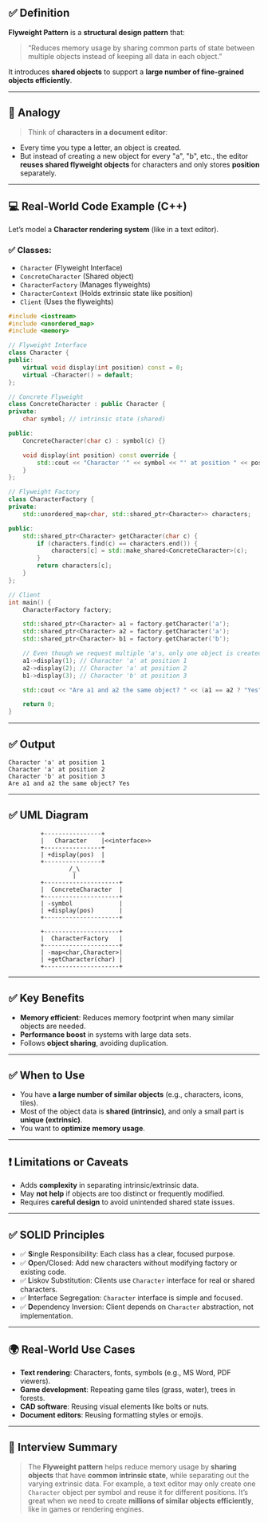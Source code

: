 ## ✅ Definition

**Flyweight Pattern** is a **structural design pattern** that:

> “Reduces memory usage by sharing common parts of state between multiple objects instead of keeping all data in each object.”

It introduces **shared objects** to support a **large number of fine-grained objects efficiently**.

---

## 🎯 Analogy

> Think of **characters in a document editor**:

* Every time you type a letter, an object is created.
* But instead of creating a new object for every "a", "b", etc., the editor **reuses shared flyweight objects** for characters and only stores **position** separately.

---

## 💻 Real-World Code Example (C++)

Let’s model a **Character rendering system** (like in a text editor).

### ✅ Classes:

* `Character` (Flyweight Interface)
* `ConcreteCharacter` (Shared object)
* `CharacterFactory` (Manages flyweights)
* `CharacterContext` (Holds extrinsic state like position)
* `Client` (Uses the flyweights)

```cpp
#include <iostream>
#include <unordered_map>
#include <memory>

// Flyweight Interface
class Character {
public:
    virtual void display(int position) const = 0;
    virtual ~Character() = default;
};

// Concrete Flyweight
class ConcreteCharacter : public Character {
private:
    char symbol; // intrinsic state (shared)

public:
    ConcreteCharacter(char c) : symbol(c) {}

    void display(int position) const override {
        std::cout << "Character '" << symbol << "' at position " << position << std::endl;
    }
};

// Flyweight Factory
class CharacterFactory {
private:
    std::unordered_map<char, std::shared_ptr<Character>> characters;

public:
    std::shared_ptr<Character> getCharacter(char c) {
        if (characters.find(c) == characters.end()) {
            characters[c] = std::make_shared<ConcreteCharacter>(c);
        }
        return characters[c];
    }
};

// Client
int main() {
    CharacterFactory factory;

    std::shared_ptr<Character> a1 = factory.getCharacter('a');
    std::shared_ptr<Character> a2 = factory.getCharacter('a');
    std::shared_ptr<Character> b1 = factory.getCharacter('b');

    // Even though we request multiple 'a's, only one object is created
    a1->display(1); // Character 'a' at position 1
    a2->display(2); // Character 'a' at position 2
    b1->display(3); // Character 'b' at position 3

    std::cout << "Are a1 and a2 the same object? " << (a1 == a2 ? "Yes" : "No") << std::endl;

    return 0;
}
```

---

## ✅ Output

```
Character 'a' at position 1
Character 'a' at position 2
Character 'b' at position 3
Are a1 and a2 the same object? Yes
```

---

## ✅ UML Diagram

```
         +----------------+
         |   Character    |<<interface>>
         +----------------+
         | +display(pos)  |
         +----------------+
                 /_\
                  |
         +---------------------+
         |  ConcreteCharacter  |
         +---------------------+
         | -symbol             |
         | +display(pos)       |
         +---------------------+

         +---------------------+
         |  CharacterFactory   |
         +---------------------+
         | -map<char,Character>|
         | +getCharacter(char) |
         +---------------------+
```

---

## ✅ Key Benefits

* **Memory efficient**: Reduces memory footprint when many similar objects are needed.
* **Performance boost** in systems with large data sets.
* Follows **object sharing**, avoiding duplication.

---

## ✅ When to Use

* You have **a large number of similar objects** (e.g., characters, icons, tiles).
* Most of the object data is **shared (intrinsic)**, and only a small part is **unique (extrinsic)**.
* You want to **optimize memory usage**.

---

## ❗ Limitations or Caveats

* Adds **complexity** in separating intrinsic/extrinsic data.
* May **not help** if objects are too distinct or frequently modified.
* Requires **careful design** to avoid unintended shared state issues.

---

## ✅ SOLID Principles

* ✅ **S**ingle Responsibility: Each class has a clear, focused purpose.
* ✅ **O**pen/Closed: Add new characters without modifying factory or existing code.
* ✅ **L**iskov Substitution: Clients use `Character` interface for real or shared characters.
* ✅ **I**nterface Segregation: `Character` interface is simple and focused.
* ✅ **D**ependency Inversion: Client depends on `Character` abstraction, not implementation.

---

## 🌍 Real-World Use Cases

* **Text rendering**: Characters, fonts, symbols (e.g., MS Word, PDF viewers).
* **Game development**: Repeating game tiles (grass, water), trees in forests.
* **CAD software**: Reusing visual elements like bolts or nuts.
* **Document editors**: Reusing formatting styles or emojis.

---

## 📝 Interview Summary

> The **Flyweight pattern** helps reduce memory usage by **sharing objects** that have **common intrinsic state**, while separating out the varying extrinsic data. For example, a text editor may only create one `Character` object per symbol and reuse it for different positions. It’s great when we need to create **millions of similar objects efficiently**, like in games or rendering engines.


